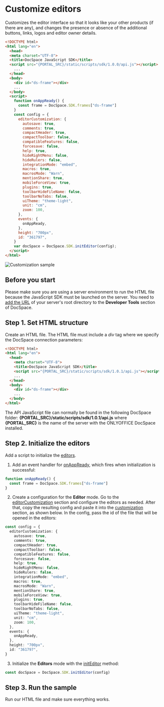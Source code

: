 # Customize editors

Customizes the editor interface so that it looks like your other products (if there are any), and changes the presence or absence of the additional buttons, links, logos and editor owner details.

``` html
<!DOCTYPE html>
<html lang="en">
  <head>
  <meta charset="UTF-8">
  <title>DocSpace JavaScript SDK</title>
  <script src="{PORTAL_SRC}/static/scripts/sdk/1.0.0/api.js"></script>
    ...
  </head>
  <body>
    <div id="ds-frame"></div>
    ...
  </body>
  <script>
    function onAppReady() {
      const frame = DocSpace.SDK.frames["ds-frame"]
    }
    const config = {
      editorCustomization: {
        autosave: true,
        comments: true,
        compactHeader: true,
        compactToolbar: false,
        compatibleFeatures: false,
        forcesave: false,
        help: true,
        hideRightMenu: false,
        hideRulers: false,
        integrationMode: "embed",
        macros: true,
        macrosMode: "Warn",
        mentionShare: true,
        mobileForceView: true,
        plugins: true,
        toolbarHideFileName: false,
        toolbarNoTabs: false,
        uiTheme: "theme-light",
        unit: "cm",
        zoom: 100,
      },
      events: {
        onAppReady,
      },
      height: "700px",
      id: "361797",
    }
    var docSpace = DocSpace.SDK.initEditor(config);   
  </script>
</html>
```

![Customization sample](/assets/images/docspace/customization-of-editors.svg)

## Before you start

Please make sure you are using a server environment to run the HTML file because the JavaScript SDK must be launched on the server.
You need to [add the URL](../../docspace/javascript-sdk/get-started/get-started.md#step-1-specifying-the-docspace-url) of your server's root directory to the **Developer Tools** section of DocSpace.

## Step 1. Set HTML structure

Create an HTML file. The HTML file must include a *div* tag where we specify the DocSpace connection parameters:

``` html
<!DOCTYPE html>
<html lang="en">
  <head>
    <meta charset="UTF-8">
    <title>DocSpace JavaScript SDK</title>
    <script src="{PORTAL_SRC}/static/scripts/sdk/1.0.1/api.js"></script>
    ...
  </head>
  <body>
    <div id="ds-frame"></div>
    ...
  </body>
</html>
```

The API JavaScript file can normally be found in the following DocSpace folder: **\{PORTAL_SRC\}/static/scripts/sdk/1.0.1/api.js** where **\{PORTAL_SRC\}** is the name of the server with the ONLYOFFICE DocSpace installed.

## Step 2. Initialize the editors

Add a script to initialize the [editors](../../docspace/javascript-sdk/usage-sdk/initialization-modes/editor.md).

1. Add an event handler for [onAppReady](../../docspace/javascript-sdk/usage-sdk/events.md#onappready), which fires when initialization is successful:

``` ts
function onAppReady() {
  const frame = DocSpace.SDK.frames["ds-frame"]
}
```

2. Create a configuration for the **Editor** mode. Go to the [editorCustomization](../../docspace/javascript-sdk/usage-sdk/config.md#editorcustomization) section and configure the editors as needed.
After that, copy the resulting config and paste it into the [customization](../../docs/docs-api/usage-api/config/editor/customization/customization-standard-branding.md) section, as shown below. In the config, pass the id of the file that will be opened in the editors:

``` ts
const config = {
  editorCustomization: {
    autosave: true,
    comments: true,
    compactHeader: true,
    compactToolbar: false,
    compatibleFeatures: false,
    forcesave: false,
    help: true,
    hideRightMenu: false,
    hideRulers: false,
    integrationMode: "embed",
    macros: true,
    macrosMode: "Warn",
    mentionShare: true,
    mobileForceView: true,
    plugins: true,
    toolbarHideFileName: false,
    toolbarNoTabs: false,
    uiTheme: "theme-light",
    unit: "cm",
    zoom: 100,
  },
  events: {
    onAppReady,
  },
  height: "700px",
  id: "361797",
}
```

3. Initialize the <b>Editors</b> mode with the [initEditor](../../docspace/javascript-sdk/usage-sdk/methods.md#initeditor) method:

```ts
const docSpace = DocSpace.SDK.initEditor(config)
```

## Step 3. Run the sample

Run our HTML file and make sure everything works.
